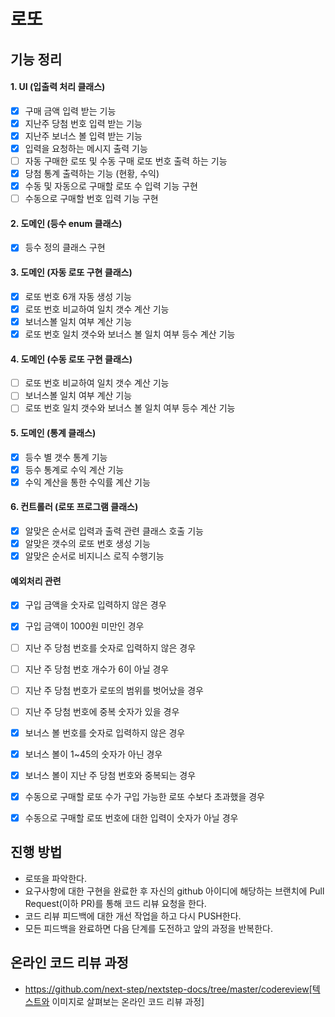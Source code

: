 # 로또

## 기능 정리

#### 1. UI (입출력 처리 클래스)
* [x] 구매 금액 입력 받는 기능
* [x] 지난주 당첨 번호 입력 받는 기능
* [x] 지난주 보너스 볼 입력 받는 기능
* [x] 입력을 요청하는 메시지 출력 기능
* [ ] 자동 구매한 로또 및 수동 구매 로또 번호 출력 하는 기능
* [x] 당첨 통계 출력하는 기능 (현황, 수익)
* [x] 수동 및 자동으로 구매할 로또 수 입력 기능 구현
* [ ] 수동으로 구매할 번호 입력 기능 구현

#### 2. 도메인 (등수 enum 클래스)
* [x] 등수 정의 클래스 구현

#### 3. 도메인 (자동 로또 구현 클래스)
* [x] 로또 번호 6개 자동 생성 기능
* [x] 로또 번호 비교하여 일치 갯수 계산 기능
* [x] 보너스볼 일치 여부 계산 기능
* [x] 로또 번호 일치 갯수와 보너스 볼 일치 여부 등수 계산 기능

#### 4. 도메인 (수동 로또 구현 클래스)
* [ ] 로또 번호 비교하여 일치 갯수 계산 기능
* [ ] 보너스볼 일치 여부 계산 기능
* [ ] 로또 번호 일치 갯수와 보너스 볼 일치 여부 등수 계산 기능

#### 5. 도메인 (통계 클래스)
* [x] 등수 별 갯수 통계 기능
* [x] 등수 통계로 수익 계산 기능
* [x] 수익 계산을 통한 수익률 계산 기능

#### 6. 컨트롤러 (로또 프로그램 클래스)
* [x] 알맞은 순서로 입력과 출력 관련 클래스 호출 기능
* [x] 알맞은 갯수의 로또 번호 생성 기능
* [x] 알맞은 순서로 비지니스 로직 수행기능

#### 예외처리 관련

* [x] 구입 금액을 숫자로 입력하지 않은 경우
* [x] 구입 금액이 1000원 미만인 경우
* [ ] 지난 주 당첨 번호를 숫자로 입력하지 않은 경우
* [ ] 지난 주 당첨 번호 개수가 6이 아닐 경우
* [ ] 지난 주 당첨 번호가 로또의 범위를 벗어났을 경우
* [ ] 지난 주 당첨 번호에 중복 숫자가 있을 경우
* [x] 보너스 볼 번호를 숫자로 입력하지 않은 경우
* [x] 보너스 볼이 1~45의 숫자가 아닌 경우
* [x] 보너스 볼이 지난 주 당첨 번호와 중복되는 경우
* [x] 수동으로 구매할 로또 수가 구입 가능한 로또 수보다 초과했을 경우
* [x] 수동으로 구매할 로또 번호에 대한 입력이 숫자가 아닐 경우


## 진행 방법

* 로또을 파악한다.
* 요구사항에 대한 구현을 완료한 후 자신의 github 아이디에 해당하는 브랜치에 Pull Request(이하 PR)를 통해 코드 리뷰 요청을 한다.
* 코드 리뷰 피드백에 대한 개선 작업을 하고 다시 PUSH한다.
* 모든 피드백을 완료하면 다음 단계를 도전하고 앞의 과정을 반복한다.

## 온라인 코드 리뷰 과정

* https://github.com/next-step/nextstep-docs/tree/master/codereview[텍스트와 이미지로 살펴보는 온라인 코드 리뷰 과정]